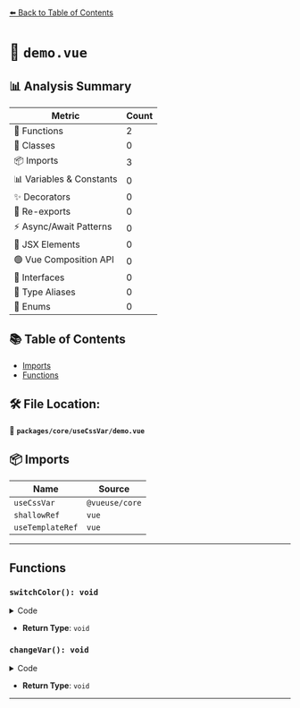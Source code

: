 [⬅️ Back to Table of Contents](../../../index.md)

# 📄 `demo.vue`

## 📊 Analysis Summary

| Metric | Count |
|--------|-------|
| 🔧 Functions | 2 |
| 🧱 Classes | 0 |
| 📦 Imports | 3 |
| 📊 Variables & Constants | 0 |
| ✨ Decorators | 0 |
| 🔄 Re-exports | 0 |
| ⚡ Async/Await Patterns | 0 |
| 💠 JSX Elements | 0 |
| 🟢 Vue Composition API | 0 |
| 📐 Interfaces | 0 |
| 📑 Type Aliases | 0 |
| 🎯 Enums | 0 |

## 📚 Table of Contents

- [Imports](#imports)
- [Functions](#functions)

## 🛠️ File Location:
📂 **`packages/core/useCssVar/demo.vue`**

## 📦 Imports

| Name | Source |
|------|--------|
| `useCssVar` | `@vueuse/core` |
| `shallowRef` | `vue` |
| `useTemplateRef` | `vue` |


---

## Functions

### `switchColor(): void`

<details><summary>Code</summary>

```ts
function switchColor() {
  if (color.value === '#df8543')
    color.value = '#7fa998'
  else
    color.value = '#df8543'
}
```
</details>

- **Return Type**: `void`
### `changeVar(): void`

<details><summary>Code</summary>

```ts
function changeVar() {
  if (key.value === '--color')
    key.value = '--color-one'
  else
    key.value = '--color'
}
```
</details>

- **Return Type**: `void`

---